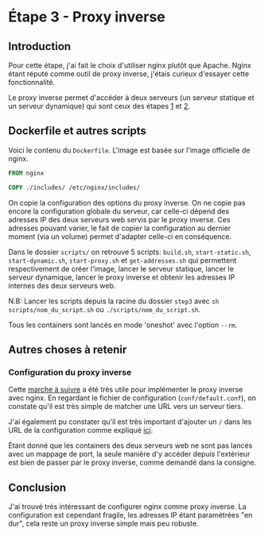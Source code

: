 # Étape 3 - Proxy inverse

## Introduction
Pour cette étape, j'ai fait le choix d'utiliser nginx plutôt que Apache. Nginx étant réputé comme outil de proxy inverse, j'étais curieux d'essayer cette fonctionnalité.

Le proxy inverse permet d'accéder à deux serveurs (un serveur statique et un serveur dynamique) qui sont ceux des étapes [1](../step1/) et [2](../step2/).

## Dockerfile et autres scripts
Voici le contenu du `Dockerfile`. L'image est basée sur l'image officielle de nginx. 
```dockerfile
FROM nginx

COPY ./includes/ /etc/nginx/includes/
```
On copie la configuration des options du proxy inverse. On ne copie pas encore la configuration globale du serveur, car celle-ci dépend des adresses IP des deux serveurs web servis par le proxy inverse. Ces adresses pouvant varier, le fait de copier la configuration au dernier moment (via un volume) permet d'adapter celle-ci en conséquence.

Dans le dossier `scripts/` on retrouve 5 scripts:
`build.sh`, `start-static.sh`, `start-dynamic.sh`, `start-proxy.sh` et `get-addresses.sh` qui permettent respectivement de créer l'image, lancer le serveur statique, lancer le serveur dynamique, lancer le proxy inverse et obtenir les adresses IP internes des deux serveurs web.

N.B: Lancer les scripts depuis la racine du dossier `step3` avec `sh scripts/nom_du_script.sh` ou `./scripts/nom_du_script.sh`.

Tous les containers sont lancés en mode 'oneshot' avec l'option `--rm`.

## Autres choses à retenir

### Configuration du proxy inverse
Cette [marche à suivre](https://phoenixnap.com/kb/docker-nginx-reverse-proxy) a été très utile pour implémenter le proxy inverse avec nginx. En regardant le fichier de configuration (`conf/default.conf`), on constate qu'il est très simple de matcher une URL vers un serveur tiers.

J'ai également pu constater qu'il est très important d'ajouter un `/` dans les URL de la configuration comme expliqué [ici](https://stackoverflow.com/questions/16157893/nginx-proxy-pass-404-error-dont-understand-why).

Étant donné que les containers des deux serveurs web ne sont pas lancés avec un mappage de port, la seule manière d'y accéder depuis l'extérieur est bien de passer par le proxy inverse, comme demandé dans la consigne.

## Conclusion
J'ai trouvé très intéressant de configurer nginx comme proxy inverse. La configuration est cependant fragile, les adresses IP étant paramétrées "en dur", cela reste un proxy inverse simple mais peu robuste.
